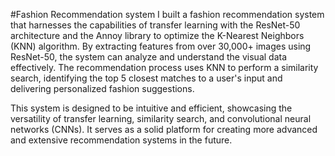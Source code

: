 #Fashion Recommendation system
I built a fashion recommendation system that harnesses the capabilities of transfer learning with the ResNet-50 architecture and the Annoy library to optimize 
the K-Nearest Neighbors (KNN) algorithm. By extracting features from over 30,000+ images using ResNet-50, the system can analyze and understand the visual data effectively. 
The recommendation process uses KNN to perform a similarity search, identifying the top 5 closest matches to a user's input and delivering personalized fashion suggestions.

This system is designed to be intuitive and efficient, showcasing the versatility of transfer learning, similarity search, and convolutional neural networks (CNNs). 
It serves as a solid platform for creating more advanced and extensive recommendation systems in the future.
